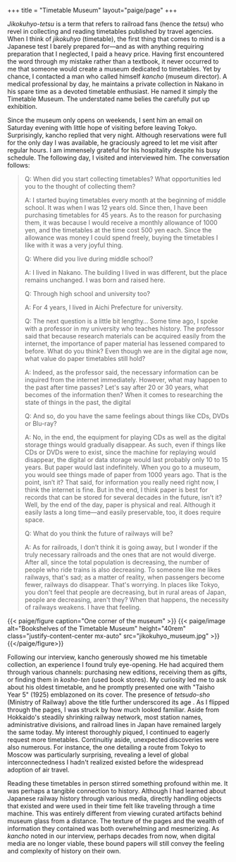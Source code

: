 +++
title = "Timetable Museum"
layout="paige/page"
+++


*Jikokuhyo-tetsu* is a term that refers to railroad fans (hence the *tetsu*) who revel in collecting and reading timetables published by travel agencies. When I think of *jikokuhyo* (timetable), the first thing that comes to mind is a Japanese test I barely prepared for—and as with anything requiring preparation that I neglected, I paid a heavy price. Having first encountered the word through my mistake rather than a textbook, it never occurred to me that someone would create a museum dedicated to timetables. Yet by chance, I contacted a man who called himself *kancho* (museum director). A medical professional by day, he maintains a private collection in Nakano in his spare time as a devoted timetable enthusiast. He named it simply the Timetable Museum. The understated name belies the carefully put up exhibition.

Since the museum only opens on weekends, I sent him an email on Saturday evening with little hope of visiting before leaving Tokyo. Surprisingly, kancho replied that very night. Although reservations were full for the only day I was available, he graciously agreed to let me visit after regular hours. I am immensely grateful for his hospitality despite his busy schedule. The following day, I visited and interviewed him. The conversation follows:

>Q: When did you start collecting timetables? What opportunities led you to the thought of collecting them?
>
>A: I started buying timetables every month at the beginning of middle school. It was when I was 12 years old. Since then, I have been purchasing timetables for 45 years. As to the reason for purchasing them, it was because I would receive a monthly allowance of 1000 yen, and the timetables at the time cost 500 yen each. Since the allowance was money I could spend freely, buying the timetables I like with it was a very joyful thing.
>
>Q: Where did you live during middle school?
>
>A: I lived in Nakano. The building I lived in was different, but the place remains unchanged. I was born and raised here.
>
>Q: Through high school and university too?
>
>A: For 4 years, I lived in Aichi Prefecture for university.
>
>Q: The next question is a little bit lengthy… Some time ago, I spoke with a professor in my university who teaches history. The professor said that because research materials can be acquired easily from the internet, the importance of paper material has lessened compared to before. What do you think? Even though we are in the digital age now, what value do paper timetables still hold?
>
>A: Indeed, as the professor said, the necessary information can be inquired from the internet immediately. However, what may happen to the past after time passes? Let's say after 20 or 30 years, what becomes of the information then? When it comes to researching the state of things in the past, the digital 
>
>Q: And so, do you have the same feelings about things like CDs, DVDs or Blu-ray?
>
>A: No, in the end, the equipment for playing CDs as well as the digital storage things would gradually disappear. As such, even if things like CDs or DVDs were to exist, since the machine for replaying would disappear, the digital or data storage would last probably only 10 to 15 years. But paper would last indefinitely. When you go to a museum, you would see things made of paper from 1000 years ago. That is the point, isn’t it? That said, for information you really need right now, I think the internet is fine. But in the end, I think paper is best for records that can be stored for several decades in the future, isn’t it? Well, by the end of the day, paper is physical and real. Although it easily lasts a long time—and easily preservable, too, it does require space. 
>
>Q: What do you think the future of railways will be?
>
>A: As for railroads, I don’t think it is going away, but I wonder if the truly necessary railroads and the ones that are not would diverge. After all, since the total population is decreasing, the number of people who ride trains is also decreasing. To someone like me likes railways, that's sad; as a matter of reality, when passengers become fewer, railways do disappear. That's worrying. In places like Tokyo, you don't feel that people are decreasing, but in rural areas of Japan, people are decreasing, aren't they? When that happens, the necessity of railways weakens. I have that feeling.

{{< paige/figure caption="One corner of the museum" >}}
{{< paige/image 
alt="Bookshelves of the Timetable Museum"
height="40rem"
class="justify-content-center mx-auto"
src="jikokuhyo_museum.jpg" >}}
{{</paige/figure>}}

Following our interview, kancho generously showed me his timetable collection, an experience I found truly eye-opening. He had acquired them through various channels: purchasing new editions, receiving them as gifts, or finding them in *kosho-ten* (used book stores).  My curiosity led me to ask about his oldest timetable, and he promptly presented one with "Taisho Year 5" (1925) emblazoned on its cover. The presence of *tetsudo-sho* (Ministry of Railway) above the title further underscored its age . As I flipped through the pages, I was struck by how much looked familiar. Aside from Hokkaido's steadily shrinking railway network, most station names, administrative divisions, and railroad lines in Japan have remained largely the same today. My interest thoroughly piqued, I continued to eagerly request more timetables. Continuitiy aside, unexpected discoveries were also numerous. For instance, the one detailing a route from Tokyo to Moscow was particularly surprising, revealing a level of global interconnectedness I hadn't realized existed before the widespread adoption of air travel.

Reading these timetables in person stirred something profound within me. It was perhaps a tangible connection to history. Although I had learned about Japanese railway history through various media, directly handling objects that existed and were used in their time felt like traveling through a time machine. This was entirely different from viewing curated artifacts behind museum glass from a distance. The texture of the pages and the wealth of information they contained was both overwhelming and mesmerizing. As *kancho* noted in our interview, perhaps decades from now, when digital media are no longer viable, these bound papers will still convey the feeling and complexity of history on their own.
